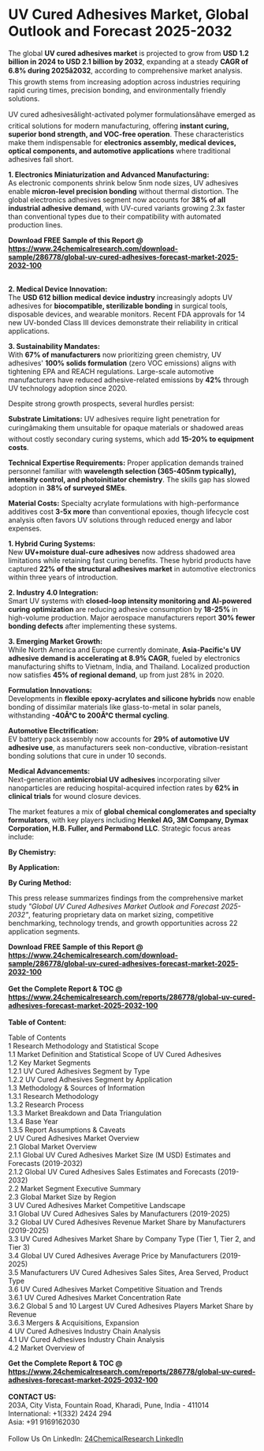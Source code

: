<h1>UV Cured Adhesives Market, Global Outlook and Forecast 2025-2032</h1><p>The global <strong>UV cured adhesives market</strong> is projected to grow from <strong>USD 1.2 billion in 2024 to USD 2.1 billion by 2032</strong>, expanding at a steady <strong>CAGR of 6.8% during 2025â2032</strong>, according to comprehensive market analysis. This growth stems from increasing adoption across industries requiring rapid curing times, precision bonding, and environmentally friendly solutions.</p><p>UV cured adhesivesâlight-activated polymer formulationsâhave emerged as critical solutions for modern manufacturing, offering <strong>instant curing, superior bond strength, and VOC-free operation</strong>. These characteristics make them indispensable for <strong>electronics assembly, medical devices, optical components, and automotive applications</strong> where traditional adhesives fall short.</p><p><strong>1. Electronics Miniaturization and Advanced Manufacturing:</strong><br>
As electronic components shrink below 5nm node sizes, UV adhesives enable <strong>micron-level precision bonding</strong> without thermal distortion. The global electronics adhesives segment now accounts for <strong>38% of all industrial adhesive demand</strong>, with UV-cured variants growing 2.3x faster than conventional types due to their compatibility with automated production lines.</p><div><b>Download FREE Sample of this Report @ 
            <a href="https://www.24chemicalresearch.com/download-sample/286778/global-uv-cured-adhesives-forecast-market-2025-2032-100">
            https://www.24chemicalresearch.com/download-sample/286778/global-uv-cured-adhesives-forecast-market-2025-2032-100</a></b></div><br><p><strong>2. Medical Device Innovation:</strong><br>
The <strong>USD 612 billion medical device industry</strong> increasingly adopts UV adhesives for <strong>biocompatible, sterilizable bonding</strong> in surgical tools, disposable devices, and wearable monitors. Recent FDA approvals for 14 new UV-bonded Class III devices demonstrate their reliability in critical applications.</p><p><strong>3. Sustainability Mandates:</strong><br>
With <strong>67% of manufacturers</strong> now prioritizing green chemistry, UV adhesives' <strong>100% solids formulation</strong> (zero VOC emissions) aligns with tightening EPA and REACH regulations. Large-scale automotive manufacturers have reduced adhesive-related emissions by <strong>42%</strong> through UV technology adoption since 2020.</p><p>Despite strong growth prospects, several hurdles persist:</p><p><strong>Substrate Limitations:</strong> UV adhesives require light penetration for curingâmaking them unsuitable for opaque materials or shadowed areas without costly secondary curing systems, which add <strong>15-20% to equipment costs</strong>.</p><p><strong>Technical Expertise Requirements:</strong> Proper application demands trained personnel familiar with <strong>wavelength selection (365-405nm typically), intensity control, and photoinitiator chemistry</strong>. The skills gap has slowed adoption in <strong>38% of surveyed SMEs</strong>.</p><p><strong>Material Costs:</strong> Specialty acrylate formulations with high-performance additives cost <strong>3-5x more</strong> than conventional epoxies, though lifecycle cost analysis often favors UV solutions through reduced energy and labor expenses.</p><p><strong>1. Hybrid Curing Systems:</strong><br>
New <strong>UV+moisture dual-cure adhesives</strong> now address shadowed area limitations while retaining fast curing benefits. These hybrid products have captured <strong>22% of the structural adhesives market</strong> in automotive electronics within three years of introduction.</p><p><strong>2. Industry 4.0 Integration:</strong><br>
Smart UV systems with <strong>closed-loop intensity monitoring and AI-powered curing optimization</strong> are reducing adhesive consumption by <strong>18-25%</strong> in high-volume production. Major aerospace manufacturers report <strong>30% fewer bonding defects</strong> after implementing these systems.</p><p><strong>3. Emerging Market Growth:</strong><br>
While North America and Europe currently dominate, <strong>Asia-Pacific's UV adhesive demand is accelerating at 8.9% CAGR</strong>, fueled by electronics manufacturing shifts to Vietnam, India, and Thailand. Localized production now satisfies <strong>45% of regional demand</strong>, up from just 28% in 2020.</p><p><strong>Formulation Innovations:</strong><br>
	Developments in <strong>flexible epoxy-acrylates and silicone hybrids</strong> now enable bonding of dissimilar materials like glass-to-metal in solar panels, withstanding <strong>-40Â°C to 200Â°C thermal cycling</strong>.</p><p><strong>Automotive Electrification:</strong><br>
	EV battery pack assembly now accounts for <strong>29% of automotive UV adhesive use</strong>, as manufacturers seek non-conductive, vibration-resistant bonding solutions that cure in under 10 seconds.</p><p><strong>Medical Advancements:</strong><br>
	Next-generation <strong>antimicrobial UV adhesives</strong> incorporating silver nanoparticles are reducing hospital-acquired infection rates by <strong>62% in clinical trials</strong> for wound closure devices.</p><p>The market features a mix of <strong>global chemical conglomerates and specialty formulators</strong>, with key players including <strong>Henkel AG, 3M Company, Dymax Corporation, H.B. Fuller, and Permabond LLC</strong>. Strategic focus areas include:</p><p><strong>By Chemistry:</strong></p><p><strong>By Application:</strong></p><p><strong>By Curing Method:</strong></p><p>This press release summarizes findings from the comprehensive market study <em>"Global UV Cured Adhesives Market Outlook and Forecast 2025-2032"</em>, featuring proprietary data on market sizing, competitive benchmarking, technology trends, and growth opportunities across 22 application segments.</p><div><b>Download FREE Sample of this Report @ 
            <a href="https://www.24chemicalresearch.com/download-sample/286778/global-uv-cured-adhesives-forecast-market-2025-2032-100">
            https://www.24chemicalresearch.com/download-sample/286778/global-uv-cured-adhesives-forecast-market-2025-2032-100</a></b></div><br><div><b>Get the Complete Report & TOC @ 
            <a href="https://www.24chemicalresearch.com/reports/286778/global-uv-cured-adhesives-forecast-market-2025-2032-100">
            https://www.24chemicalresearch.com/reports/286778/global-uv-cured-adhesives-forecast-market-2025-2032-100</a></b></div><br>
            <b>Table of Content:</b><p>Table of Contents<br />
1 Research Methodology and Statistical Scope<br />
1.1 Market Definition and Statistical Scope of UV Cured Adhesives<br />
1.2 Key Market Segments<br />
1.2.1 UV Cured Adhesives Segment by Type<br />
1.2.2 UV Cured Adhesives Segment by Application<br />
1.3 Methodology & Sources of Information<br />
1.3.1 Research Methodology<br />
1.3.2 Research Process<br />
1.3.3 Market Breakdown and Data Triangulation<br />
1.3.4 Base Year<br />
1.3.5 Report Assumptions & Caveats<br />
2 UV Cured Adhesives Market Overview<br />
2.1 Global Market Overview<br />
2.1.1 Global UV Cured Adhesives Market Size (M USD) Estimates and Forecasts (2019-2032)<br />
2.1.2 Global UV Cured Adhesives Sales Estimates and Forecasts (2019-2032)<br />
2.2 Market Segment Executive Summary<br />
2.3 Global Market Size by Region<br />
3 UV Cured Adhesives Market Competitive Landscape<br />
3.1 Global UV Cured Adhesives Sales by Manufacturers (2019-2025)<br />
3.2 Global UV Cured Adhesives Revenue Market Share by Manufacturers (2019-2025)<br />
3.3 UV Cured Adhesives Market Share by Company Type (Tier 1, Tier 2, and Tier 3)<br />
3.4 Global UV Cured Adhesives Average Price by Manufacturers (2019-2025)<br />
3.5 Manufacturers UV Cured Adhesives Sales Sites, Area Served, Product Type<br />
3.6 UV Cured Adhesives Market Competitive Situation and Trends<br />
3.6.1 UV Cured Adhesives Market Concentration Rate<br />
3.6.2 Global 5 and 10 Largest UV Cured Adhesives Players Market Share by Revenue<br />
3.6.3 Mergers & Acquisitions, Expansion<br />
4 UV Cured Adhesives Industry Chain Analysis<br />
4.1 UV Cured Adhesives Industry Chain Analysis<br />
4.2 Market Overview of</p><div><b>Get the Complete Report & TOC @ 
            <a href="https://www.24chemicalresearch.com/reports/286778/global-uv-cured-adhesives-forecast-market-2025-2032-100">
            https://www.24chemicalresearch.com/reports/286778/global-uv-cured-adhesives-forecast-market-2025-2032-100</a></b></div><br><b>CONTACT US:</b><br>
            203A, City Vista, Fountain Road, Kharadi, Pune, India - 411014<br>
            International: +1(332) 2424 294<br>
            Asia: +91 9169162030 <br><br>
            Follow Us On LinkedIn: <a href="https://www.linkedin.com/company/24chemicalresearch/">24ChemicalResearch LinkedIn</a>